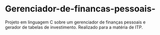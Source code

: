 # Gerenciador-de-financas-pessoais-
Projeto em linguagem C sobre um gerenciador de finanças pessoais e gerador de tabelas de investimento. Realizado para a matéria de ITP.
